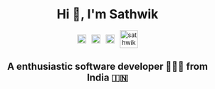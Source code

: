 <header>
<link rel="stylesheet" href="https://cdn.jsdelivr.net/gh/devicons/devicon@master/devicon.min.css">
</header>
<h1 align="center">Hi 👋, I'm Sathwik</h1>
<p align="center">
<a href=https://twitter.com/Sathwik_7wik?s=09 target="blank"><img align="center" src=https://cdn.jsdelivr.net/npm/simple-icons@3.0.1/icons/twitter.svg alt="sathwik" height="20" width="20" /></a>&nbsp&nbsp
<a href=https://www.linkedin.com/in/chsathwik/ target="blank"><img align="center" src=https://cdn.jsdelivr.net/npm/simple-icons@3.0.1/icons/linkedin.svg alt="sathwik" height="20" width="20" /></a>&nbsp&nbsp
<a href=https://www.instagram.com/7wik.ch/?hl=en target="blank"><img align="center" src=https://cdn.jsdelivr.net/npm/simple-icons@v3/icons/instagram.svg alt="sathwik" height="20" width="20"/></a>&nbsp&nbsp
<a href=https://500px.com/p/sathwikchepyala99 target="blank"><img align="center" src=https://cdn.jsdelivr.net/npm/simple-icons@v3/icons/500px.svg alt="sathwik" height="40" width="40"/></a>
</p>

<h2 align="center">A enthusiastic software developer 🧑🏽‍💻 from India 🇮🇳</h2>
<i class="devicon-twitter-plain colored"></i>
<!--
**sevenwik/sevenwik** is a ✨ _special_ ✨ repository because its `README.md` (this file) appears on your GitHub profile.

Here are some ideas to get you started:

- 🔭 I’m currently working on ...
- 🌱 I’m currently learning ...
- 👯 I’m looking to collaborate on ...
- 🤔 I’m looking for help with ...
- 💬 Ask me about ...
- 📫 How to reach me: ...
- 😄 Pronouns: ...
- ⚡ Fun fact: ...
-->
